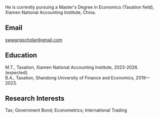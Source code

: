 
He is currently pursuing a Master's Degree in Economics (Taxation field), Xiamen National Accounting Institute, China.

## Email
swwangscholar@gmail.com

## Education
M.T., Taxation, Xiamen National Accounting Institute, 2023-2026. (expected).\
B.A., Taxation, Shandong University of Finance and Economics, 2019—2023.

## Research Interests
Tax; Government Bond; Econometrics; International Trading

